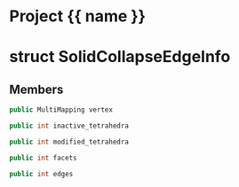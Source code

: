 <script setup>
import {useRoute} from 'vitepress'
const {path} = useRoute()
const tokens = path.split('/')
const words = tokens[2].split('-');
for (let i = 0; i < words.length; i++) {
    words[i] = words[i].charAt(0).toUpperCase() + words[i].slice(1);
    words[i] = words[i].replace('geode', 'Geode')
}
const name = words.join('-');
</script>
# Project {{ name }}

# struct SolidCollapseEdgeInfo


## Members

```cpp
public MultiMapping vertex

```

```cpp
public int inactive_tetrahedra

```

```cpp
public int modified_tetrahedra

```

```cpp
public int facets

```

```cpp
public int edges

```



